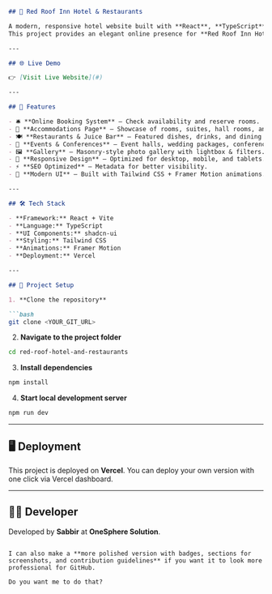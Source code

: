 
````markdown
## 🏨 Red Roof Inn Hotel & Restaurants

A modern, responsive hotel website built with **React**, **TypeScript**, **Tailwind CSS**, **Framer Motion**, and **shadcn-ui**.  
This project provides an elegant online presence for **Red Roof Inn Hotel & Restaurants** in Comilla, Bangladesh, with features like room booking, restaurant showcase, events, and gallery.

---

## 🌐 Live Demo

👉 [Visit Live Website](#)

---

## 🚀 Features

- 🛎 **Online Booking System** – Check availability and reserve rooms.  
- 🏨 **Accommodations Page** – Showcase of rooms, suites, hall rooms, and kids’ zone.  
- 🍽 **Restaurants & Juice Bar** – Featured dishes, drinks, and dining experience.  
- 🎉 **Events & Conferences** – Event halls, wedding packages, conference services.  
- 🖼 **Gallery** – Masonry-style photo gallery with lightbox & filters.  
- 📱 **Responsive Design** – Optimized for desktop, mobile, and tablets.  
- ⚡ **SEO Optimized** – Metadata for better visibility.  
- 🎨 **Modern UI** – Built with Tailwind CSS + Framer Motion animations.  

---

## 🛠 Tech Stack

- **Framework:** React + Vite  
- **Language:** TypeScript  
- **UI Components:** shadcn-ui  
- **Styling:** Tailwind CSS  
- **Animations:** Framer Motion  
- **Deployment:** Vercel  

---

## 📂 Project Setup

1. **Clone the repository**

```bash
git clone <YOUR_GIT_URL>
````

2. **Navigate to the project folder**

```bash
cd red-roof-hotel-and-restaurants
```

3. **Install dependencies**

```bash
npm install
```

4. **Start local development server**

```bash
npm run dev
```

---

## 🖥 Deployment

This project is deployed on **Vercel**.
You can deploy your own version with one click via Vercel dashboard.

---

## 👨‍💻 Developer

Developed by **Sabbir** at **OneSphere Solution**.

```

I can also make a **more polished version with badges, sections for screenshots, and contribution guidelines** if you want it to look more professional for GitHub.  

Do you want me to do that?
```
